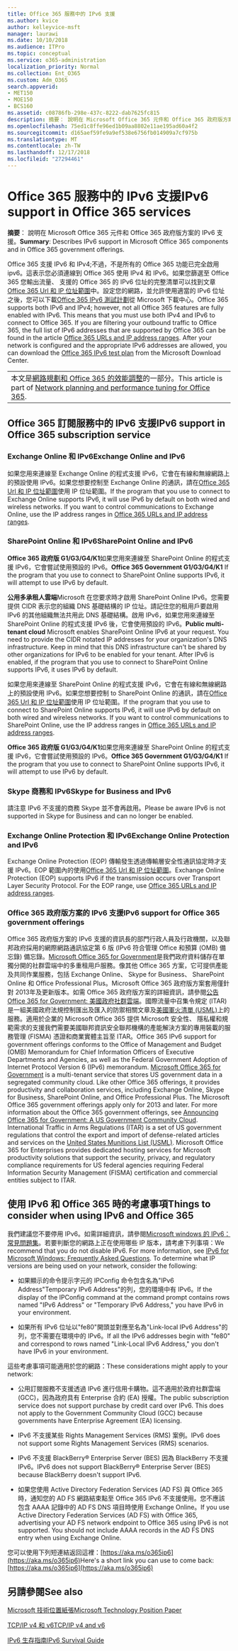 ```yaml
---
title: Office 365 服務中的 IPv6 支援
ms.author: kvice
author: kelleyvice-msft
manager: laurawi
ms.date: 10/10/2018
ms.audience: ITPro
ms.topic: conceptual
ms.service: o365-administration
localization_priority: Normal
ms.collection: Ent_O365
ms.custom: Adm_O365
search.appverid:
- MET150
- MOE150
- BCS160
ms.assetid: c08786fb-298e-437c-8222-dab7625fc815
description: 摘要： 說明在 Microsoft Office 365 元件和 Office 365 政府版方案的 IPv6 支援。
ms.openlocfilehash: 75ed1c8ffe96ed1b09aa8802e11ae195ad60a4f2
ms.sourcegitcommit: d165aef59fe9a9ef538e6756fb014909a7cf975b
ms.translationtype: MT
ms.contentlocale: zh-TW
ms.lasthandoff: 12/17/2018
ms.locfileid: "27294461"
---
```

# <a name="ipv6-support-in-office-365-services"></a><span data-ttu-id="3ae28-103">Office 365 服務中的 IPv6 支援</span><span class="sxs-lookup"><span data-stu-id="3ae28-103">IPv6 support in Office 365 services</span></span>

 <span data-ttu-id="3ae28-104">**摘要**： 說明在 Microsoft Office 365 元件和 Office 365 政府版方案的 IPv6 支援。</span><span class="sxs-lookup"><span data-stu-id="3ae28-104">**Summary**: Describes IPv6 support in Microsoft Office 365 components and in Office 365 government offerings.</span></span>
  
<span data-ttu-id="3ae28-p101">Office 365 支援 IPv6 和 IPv4;不過，不是所有的 Office 365 功能已完全啟用 ipv6。這表示您必須連線到 Office 365 使用 IPv4 和 IPv6。如果您篩選至 Office 365 您輸出流量、 支援的 Office 365 的 IPv6 位址的完整清單可以找到文章[Office 365 Url 和 IP 位址範圍](https://go.microsoft.com/fwlink/?LinkId=293744)中。設定您的網路，並允許使用適當的 IPv6 位址之後，您可以下載[Office 365 IPv6 測試計劃](https://go.microsoft.com/fwlink/?LinkId=293447)從 Microsoft 下載中心。</span><span class="sxs-lookup"><span data-stu-id="3ae28-p101">Office 365 supports both IPv6 and IPv4; however, not all Office 365 features are fully enabled with IPv6. This means that you must use both IPv4 and IPv6 to connect to Office 365. If you are filtering your outbound traffic to Office 365, the full list of IPv6 addresses that are supported by Office 365 can be found in the article [Office 365 URLs and IP address ranges](https://go.microsoft.com/fwlink/?LinkId=293744). After your network is configured and the appropriate IPv6 addresses are allowed, you can download the [Office 365 IPv6 test plan](https://go.microsoft.com/fwlink/?LinkId=293447) from the Microsoft Download Center.</span></span>
  
||
|:-----|
| <span data-ttu-id="3ae28-109">本文是[網路規劃和 Office 365 的效能調整](https://aka.ms/tune)的一部分。</span><span class="sxs-lookup"><span data-stu-id="3ae28-109">This article is part of [Network planning and performance tuning for Office 365](https://aka.ms/tune).</span></span>|

## <a name="ipv6-support-in-office-365-subscription-service"></a><span data-ttu-id="3ae28-110">Office 365 訂閱服務中的 IPv6 支援</span><span class="sxs-lookup"><span data-stu-id="3ae28-110">IPv6 support in Office 365 subscription service</span></span>

### <a name="exchange-online-and-ipv6"></a><span data-ttu-id="3ae28-111">Exchange Online 和 IPv6</span><span class="sxs-lookup"><span data-stu-id="3ae28-111">Exchange Online and IPv6</span></span>

<span data-ttu-id="3ae28-p102">如果您用來連線至 Exchange Online 的程式支援 IPv6，它會在有線和無線網路上的預設使用 IPv6。如果您想要控制至 Exchange Online 的通訊，請在[Office 365 Url 和 IP 位址範圍](https://go.microsoft.com/fwlink/?LinkId=293744)使用 IP 位址範圍。</span><span class="sxs-lookup"><span data-stu-id="3ae28-p102">If the program that you use to connect to Exchange Online supports IPv6, it will use IPv6 by default on both wired and wireless networks. If you want to control communications to Exchange Online, use the IP address ranges in [Office 365 URLs and IP address ranges](https://go.microsoft.com/fwlink/?LinkId=293744).</span></span>
  
### <a name="sharepoint-online-and-ipv6"></a><span data-ttu-id="3ae28-114">SharePoint Online 和 IPv6</span><span class="sxs-lookup"><span data-stu-id="3ae28-114">SharePoint Online and IPv6</span></span>

 <span data-ttu-id="3ae28-115">**Office 365 政府版 G1/G3/G4/K1**如果您用來連線至 SharePoint Online 的程式支援 IPv6，它會嘗試使用預設的 IPv6。</span><span class="sxs-lookup"><span data-stu-id="3ae28-115">**Office 365 Government G1/G3/G4/K1** If the program that you use to connect to SharePoint Online supports IPv6, it will attempt to use IPv6 by default.</span></span>
  
 <span data-ttu-id="3ae28-p103">**公用多承租人雲端**Microsoft 在您要求時才啟用 SharePoint Online IPv6。您需要提供 CIDR 表示您的組織 DNS 基礎結構的 IP 位址。請記住您的租用戶要啟用 IPv6 的其他組織無法共用此 DNS 基礎結構。啟用 IPv6，如果您用來連線至 SharePoint Online 的程式支援 IPv6 後，它會使用預設的 IPv6。</span><span class="sxs-lookup"><span data-stu-id="3ae28-p103">**Public multi-tenant cloud** Microsoft enables SharePoint Online IPv6 at your request. You need to provide the CIDR notated IP addresses for your organization's DNS infrastructure. Keep in mind that this DNS infrastructure can't be shared by other organizations for IPv6 to be enabled for your tenant. After IPv6 is enabled, if the program that you use to connect to SharePoint Online supports IPv6, it uses IPv6 by default.</span></span>
  
<span data-ttu-id="3ae28-p104">如果您用來連線至 SharePoint Online 的程式支援 IPv6，它會在有線和無線網路上的預設使用 IPv6。如果您想要控制 to SharePoint Online 的通訊，請在[Office 365 Url 和 IP 位址範圍](https://go.microsoft.com/fwlink/?LinkId=293744)使用 IP 位址範圍。</span><span class="sxs-lookup"><span data-stu-id="3ae28-p104">If the program that you use to connect to SharePoint Online supports IPv6, it will use IPv6 by default on both wired and wireless networks. If you want to control communications to SharePoint Online, use the IP address ranges in [Office 365 URLs and IP address ranges](https://go.microsoft.com/fwlink/?LinkId=293744).</span></span>
  
 <span data-ttu-id="3ae28-122">**Office 365 政府版 G1/G3/G4/K1**如果您用來連線至 SharePoint Online 的程式支援 IPv6，它會嘗試使用預設的 IPv6。</span><span class="sxs-lookup"><span data-stu-id="3ae28-122">**Office 365 Government G1/G3/G4/K1** If the program that you use to connect to SharePoint Online supports IPv6, it will attempt to use IPv6 by default.</span></span>
  
### <a name="skype-for-business-and-ipv6"></a><span data-ttu-id="3ae28-123">Skype 商務和 IPv6</span><span class="sxs-lookup"><span data-stu-id="3ae28-123">Skype for Business and IPv6</span></span>

<span data-ttu-id="3ae28-124">請注意 IPv6 不支援的商務 Skype 並不會再啟用。</span><span class="sxs-lookup"><span data-stu-id="3ae28-124">Please be aware IPv6 is not supported in Skype for Business and can no longer be enabled.</span></span>
  
### <a name="exchange-online-protection-and-ipv6"></a><span data-ttu-id="3ae28-125">Exchange Online Protection 和 IPv6</span><span class="sxs-lookup"><span data-stu-id="3ae28-125">Exchange Online Protection and IPv6</span></span>

<span data-ttu-id="3ae28-p105">Exchange Online Protection (EOP) 傳輸發生透過傳輸層安全性通訊協定時才支援 IPv6。EOP 範圍內的使用[Office 365 Url 和 IP 位址範圍](https://go.microsoft.com/fwlink/?LinkId=293744)。</span><span class="sxs-lookup"><span data-stu-id="3ae28-p105">Exchange Online Protection (EOP) supports IPv6 if the transmission occurs over Transport Layer Security Protocol. For the EOP range, use [Office 365 URLs and IP address ranges](https://go.microsoft.com/fwlink/?LinkId=293744).</span></span>
  
### <a name="ipv6-support-for-office-365-government-offerings"></a><span data-ttu-id="3ae28-128">Office 365 政府版方案的 IPv6 支援</span><span class="sxs-lookup"><span data-stu-id="3ae28-128">IPv6 support for Office 365 government offerings</span></span>

<span data-ttu-id="3ae28-p106">Office 365 政府版方案的 IPv6 支援的資訊長的部門行政人員及行政機關，以及聯邦政府採用的網際網路通訊協定第 6 版 (IPv6 符合管理 Office 和預算 (OMB) 備忘錄) 備忘錄。[Microsoft Office 365 for Government](https://go.microsoft.com/fwlink/p/?LinkId=325414)是我們政府資料儲存在單獨分開的社群雲端中的多重租用戶服務。像其他 Office 365 方案，它可提供產能及共同作業服務，包括 Exchange Online、 Skype for Business、 SharePoint Online 和 Office Professional Plus。Microsoft Office 365 政府版方案套用僅針對 2013年及更新版本。如需 Office 365 政府版方案的詳細資訊，請參閱[公告 Office 365 for Government: 美國政府社群雲端](https://go.microsoft.com/fwlink/p/?LinkId=325414)。國際流量中召集令規定 (ITAR) 是一組美國政府法規控制匯出及匯入的防禦相關文章及[美國軍火清單 (USML)](https://go.microsoft.com/fwlink/p/?LinkId=325415)上的服務。適用於企業的 Microsoft Office 365 提供 Microsoft 安全性、 隱私權和規範需求的支援我們需要美國聯邦資訊安全聯邦機構的產能解決方案的專用裝載的服務管理 (FISMA) 憑證和商業實體主旨至 ITAR。</span><span class="sxs-lookup"><span data-stu-id="3ae28-p106">Office 365 IPv6 support for government offerings conforms to the Office of Management and Budget (OMB) Memorandum for Chief Information Officers of Executive Departments and Agencies, as well as the Federal Government Adoption of Internet Protocol Version 6 (IPv6) memorandum. [Microsoft Office 365 for Government](https://go.microsoft.com/fwlink/p/?LinkId=325414) is a multi-tenant service that stores US government data in a segregated community cloud. Like other Office 365 offerings, it provides productivity and collaboration services, including Exchange Online, Skype for Business, SharePoint Online, and Office Professional Plus. The Microsoft Office 365 government offerings apply only for 2013 and later. For more information about the Office 365 government offerings, see [Announcing Office 365 for Government: A US Government Community Cloud](https://go.microsoft.com/fwlink/p/?LinkId=325414). International Traffic in Arms Regulations (ITAR) is a set of US government regulations that control the export and import of defense-related articles and services on the [United States Munitions List (USML)](https://go.microsoft.com/fwlink/p/?LinkId=325415). Microsoft Office 365 for Enterprises provides dedicated hosting services for Microsoft productivity solutions that support the security, privacy, and regulatory compliance requirements for US federal agencies requiring Federal Information Security Management (FISMA) certification and commercial entities subject to ITAR.</span></span>
  
## <a name="things-to-consider-when-using-ipv6-and-office-365"></a><span data-ttu-id="3ae28-136">使用 IPv6 和 Office 365 時的考慮事項</span><span class="sxs-lookup"><span data-stu-id="3ae28-136">Things to consider when using IPv6 and Office 365</span></span>

<span data-ttu-id="3ae28-p107">我們建議您不要停用 IPv6。如需詳細資訊，請參閱[Microsoft windows 的 IPv6： 常見問題集](https://go.microsoft.com/fwlink/p/?LinkId=325418)。若要判斷您的網路上正在使用哪些 IP 版本，請考慮下列事項：</span><span class="sxs-lookup"><span data-stu-id="3ae28-p107">We recommend that you do not disable IPv6. For more information, see [IPv6 for Microsoft Windows: Frequently Asked Questions](https://go.microsoft.com/fwlink/p/?LinkId=325418). To determine what IP versions are being used on your network, consider the following:</span></span>
  
- <span data-ttu-id="3ae28-140">如果顯示的命令提示字元的 IPConfig 命令包含名為"IPv6 Address"Temporary IPv6 Address"的列，您的環境中有 IPv6。</span><span class="sxs-lookup"><span data-stu-id="3ae28-140">If the display of the IPConfig command at the command prompt contains rows named "IPv6 Address" or "Temporary IPv6 Address," you have IPv6 in your environment.</span></span>

- <span data-ttu-id="3ae28-141">如果所有 IPv6 位址以"fe80"開頭並對應至名為"Link-local IPv6 Address"的列，您不需要在環境中的 IPv6。</span><span class="sxs-lookup"><span data-stu-id="3ae28-141">If all the IPv6 addresses begin with "fe80" and correspond to rows named "Link-Local IPv6 Address," you don't have IPv6 in your environment.</span></span>

<span data-ttu-id="3ae28-142">這些考慮事項可能適用於您的網路：</span><span class="sxs-lookup"><span data-stu-id="3ae28-142">These considerations might apply to your network:</span></span>
  
- <span data-ttu-id="3ae28-p108">公用訂閱服務不支援透過 IPv6 進行信用卡購物。這不適用於政府社群雲端 (GCC)，因為政府具有 Enterprise 合約 (EA) 授權。</span><span class="sxs-lookup"><span data-stu-id="3ae28-p108">The public subscription service does not support purchase by credit card over IPv6. This does not apply to the Government Community Cloud (GCC) because governments have Enterprise Agreement (EA) licensing.</span></span>

- <span data-ttu-id="3ae28-145">IPv6 不支援某些 Rights Management Services (RMS) 案例。</span><span class="sxs-lookup"><span data-stu-id="3ae28-145">IPv6 does not support some Rights Management Services (RMS) scenarios.</span></span>

- <span data-ttu-id="3ae28-146">IPv6 不支援 BlackBerry® Enterprise Server (BES) 因為 BlackBerry 不支援 IPv6。</span><span class="sxs-lookup"><span data-stu-id="3ae28-146">IPv6 does not support BlackBerry® Enterprise Server (BES) because BlackBerry doesn't support IPv6.</span></span>

- <span data-ttu-id="3ae28-p109">如果您使用 Active Directory Federation Services (AD FS) 與 Office 365 時，通知您的 AD FS 網路結束點至 Office 365 IPv6 不支援使用。您不應該包含 AAAA 記錄中的 AD FS DNS 項目時使用 Exchange Online。</span><span class="sxs-lookup"><span data-stu-id="3ae28-p109">If you use Active Directory Federation Services (AD FS) with Office 365, advertising your AD FS network endpoint to Office 365 using IPv6 is not supported. You should not include AAAA records in the AD FS DNS entry when using Exchange Online.</span></span> 

<span data-ttu-id="3ae28-149">您可以使用下列短連結返回這裡：[https://aka.ms/o365ip6](https://aka.ms/o365ip6)</span><span class="sxs-lookup"><span data-stu-id="3ae28-149">Here's a short link you can use to come back: [https://aka.ms/o365ip6](https://aka.ms/o365ip6)</span></span>
  
## <a name="see-also"></a><span data-ttu-id="3ae28-150">另請參閱</span><span class="sxs-lookup"><span data-stu-id="3ae28-150">See also</span></span>

[<span data-ttu-id="3ae28-151">Microsoft 技術位置紙張</span><span class="sxs-lookup"><span data-stu-id="3ae28-151">Microsoft Technology Position Paper</span></span>](https://go.microsoft.com/fwlink/p/?linkid=525743)
  
[<span data-ttu-id="3ae28-152">TCP/IP v4 和 v6</span><span class="sxs-lookup"><span data-stu-id="3ae28-152">TCP/IP v4 and v6</span></span>](https://go.microsoft.com/fwlink/p/?LinkID=211898)
  
[<span data-ttu-id="3ae28-153">IPv6 生存指南</span><span class="sxs-lookup"><span data-stu-id="3ae28-153">IPv6 Survival Guide</span></span>](https://go.microsoft.com/fwlink/p/?LinkID=237480)
